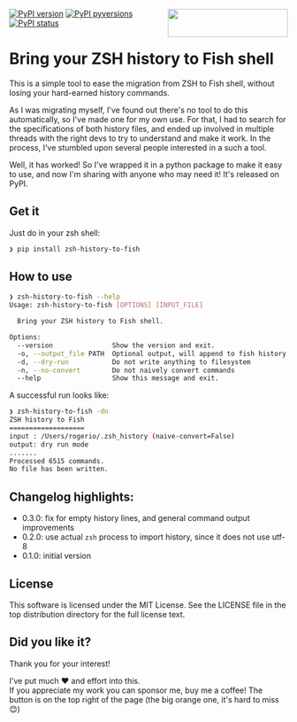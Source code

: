 [<img align="right" src="https://cdn.buymeacoffee.com/buttons/default-orange.png" width="217px" height="51x">](https://www.buymeacoffee.com/rsalmei)

[![PyPI version](https://img.shields.io/pypi/v/zsh-history-to-fish.svg)](https://pypi.python.org/pypi/zsh-history-to-fish/)
[![PyPI pyversions](https://img.shields.io/pypi/pyversions/zsh-history-to-fish.svg)](https://pypi.python.org/pypi/zsh-history-to-fish/)
[![PyPI status](https://img.shields.io/pypi/status/zsh-history-to-fish.svg)](https://pypi.python.org/pypi/zsh-history-to-fish/)


# Bring your ZSH history to Fish shell

This is a simple tool to ease the migration from ZSH to Fish shell, without losing your hard-earned history commands.

As I was migrating myself, I've found out there's no tool to do this automatically, so I've made one for my own use.
For that, I had to search for the specifications of both history files, and ended up involved in multiple threads with the right devs to try to understand and make it work.
In the process, I've stumbled upon several people interested in a such a tool.

Well, it has worked! So I've wrapped it in a python package to make it easy to use, and now I'm sharing with anyone who may need it! It's released on PyPI.


## Get it

Just do in your zsh shell:

```bash
❯ pip install zsh-history-to-fish
```


## How to use

```bash
❯ zsh-history-to-fish --help
Usage: zsh-history-to-fish [OPTIONS] [INPUT_FILE]

  Bring your ZSH history to Fish shell.

Options:
  --version               Show the version and exit.
  -o, --output_file PATH  Optional output, will append to fish history by default
  -d, --dry-run           Do not write anything to filesystem
  -n, --no-convert        Do not naively convert commands
  --help                  Show this message and exit.
```

A successful run looks like:
```bash
❯ zsh-history-to-fish -dn
ZSH history to Fish
===================
input : /Users/rogerio/.zsh_history (naive-convert=False)
output: dry run mode
.......
Processed 6515 commands.
No file has been written.
```


## Changelog highlights:
- 0.3.0: fix for empty history lines, and general command output improvements
- 0.2.0: use actual `zsh` process to import history, since it does not use utf-8
- 0.1.0: initial version 


## License
This software is licensed under the MIT License. See the LICENSE file in the top distribution directory for the full license text.


## Did you like it?

Thank you for your interest!

I've put much ❤️ and effort into this.
<br>If you appreciate my work you can sponsor me, buy me a coffee! The button is on the top right of the page (the big orange one, it's hard to miss 😊)
